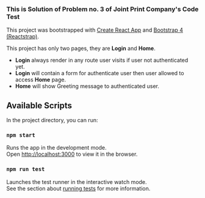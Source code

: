 ### This is Solution of Problem no. 3 of Joint Print Company's Code Test

This project was bootstrapped with [Create React App](https://github.com/facebook/create-react-app) and [Bootstrap 4 (Reactstrap)](https://reactstrap.github.io/).

This project has only two pages, they are **Login** and **Home**.
- **Login** always render in any route user visits if user not authenticated yet.
- **Login** will contain a form for authenticate user then user allowed to access **Home** page.
- **Home** will show Greeting message to authenticated user.

## Available Scripts

In the project directory, you can run:

### `npm start`

Runs the app in the development mode.<br />
Open [http://localhost:3000](http://localhost:3000) to view it in the browser.

### `npm run test`

Launches the test runner in the interactive watch mode.<br />
See the section about [running tests](https://facebook.github.io/create-react-app/docs/running-tests) for more information.
